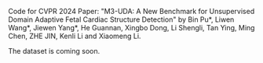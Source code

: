 Code for CVPR 2024 Paper: "M3-UDA: A New Benchmark for Unsupervised Domain Adaptive Fetal Cardiac Structure Detection" by Bin Pu*, Liwen Wang*, Jiewen Yang*, He Guannan, Xingbo Dong, Li Shengli, Tan Ying, Ming Chen, ZHE JIN, Kenli Li and Xiaomeng Li.


The dataset is coming soon.